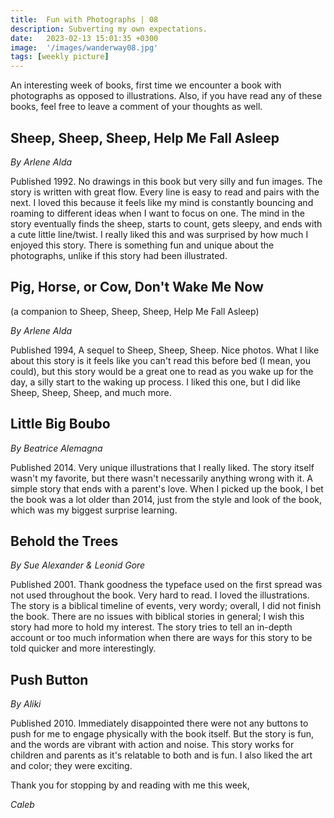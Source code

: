 ```yaml
---
title:  Fun with Photographs | 08
description: Subverting my own expectations.
date:   2023-02-13 15:01:35 +0300
image:  '/images/wanderway08.jpg'
tags: [weekly picture]
---
```

An interesting week of books, first time we encounter a book with photographs as opposed to illustrations. Also, if you have read any of these books, feel free to leave a comment of your thoughts as well.

## Sheep, Sheep, Sheep, Help Me Fall Asleep

*By Arlene Alda*

Published 1992. No drawings in this book but very silly and fun images. The story is written with great flow. Every line is easy to read and pairs with the next. I loved this because it feels like my mind is constantly bouncing and roaming to different ideas when I want to focus on one. The mind in the story eventually finds the sheep, starts to count, gets sleepy, and ends with a cute little line/twist. I really liked this and was surprised by how much I enjoyed this story. There is something fun and unique about the photographs, unlike if this story had been illustrated.


## Pig, Horse, or Cow, Don't Wake Me Now

(a companion to Sheep, Sheep, Sheep, Help Me Fall Asleep)

*By Arlene Alda*

Published 1994, A sequel to Sheep, Sheep, Sheep. Nice photos. What I like about this story is it feels like you can't read this before bed (I mean, you could), but this story would be a great one to read as you wake up for the day, a silly start to the waking up process. I liked this one, but I did like Sheep, Sheep, Sheep, and much more.


## Little Big Boubo

*By Beatrice Alemagna*

Published 2014. Very unique illustrations that I really liked. The story itself wasn't my favorite, but there wasn't necessarily anything wrong with it. A simple story that ends with a parent's love. When I picked up the book, I bet the book was a lot older than 2014, just from the style and look of the book, which was my biggest surprise learning.


## Behold the Trees

*By Sue Alexander & Leonid Gore*

Published 2001. Thank goodness the typeface used on the first spread was not used throughout the book. Very hard to read. I loved the illustrations. The story is a biblical timeline of events, very wordy; overall, I did not finish the book. There are no issues with biblical stories in general; I wish this story had more to hold my interest. The story tries to tell an in-depth account or too much information when there are ways for this story to be told quicker and more interestingly.


## Push Button

*By Aliki*

Published 2010. Immediately disappointed there were not any buttons to push for me to engage physically with the book itself. But the story is fun, and the words are vibrant with action and noise. This story works for children and parents as it's relatable to both and is fun. I also liked the art and color; they were exciting.

Thank you for stopping by and reading with me this week,

*Caleb*
